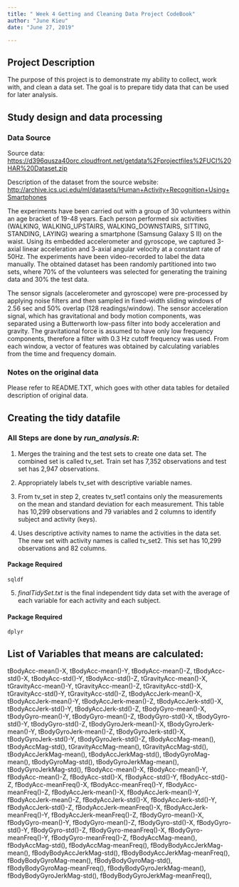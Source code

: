 ```yaml
---
title: " Week 4 Getting and Cleaning Data Project CodeBook"
author: "June Kieu"
date: "June 27, 2019"

---
```


## Project Description
The purpose of this project is to demonstrate my ability to collect, work with, and clean a data set. The goal is to prepare tidy data that can be used for later analysis. 

## Study design and data processing

### Data Source
Source data: https://d396qusza40orc.cloudfront.net/getdata%2Fprojectfiles%2FUCI%20HAR%20Dataset.zip

Description of the dataset from the source website: http://archive.ics.uci.edu/ml/datasets/Human+Activity+Recognition+Using+Smartphones

The experiments have been carried out with a group of 30 volunteers within an age bracket of 19-48 years. Each person performed six activities (WALKING, WALKING_UPSTAIRS, WALKING_DOWNSTAIRS, SITTING, STANDING, LAYING) wearing a smartphone (Samsung Galaxy S II) on the waist. Using its embedded accelerometer and gyroscope, we captured 3-axial linear acceleration and 3-axial angular velocity at a constant rate of 50Hz. The experiments have been video-recorded to label the data manually. The obtained dataset has been randomly partitioned into two sets, where 70% of the volunteers was selected for generating the training data and 30% the test data.

The sensor signals (accelerometer and gyroscope) were pre-processed by applying noise filters and then sampled in fixed-width sliding windows of 2.56 sec and 50% overlap (128 readings/window). The sensor acceleration signal, which has gravitational and body motion components, was separated using a Butterworth low-pass filter into body acceleration and gravity. The gravitational force is assumed to have only low frequency components, therefore a filter with 0.3 Hz cutoff frequency was used. From each window, a vector of features was obtained by calculating variables from the time and frequency domain.

### Notes on the original data 
Please refer to README.TXT, which goes with other data tables for detailed description of original data.

## Creating the tidy datafile

### All Steps are done by *run_analysis.R*:
1. Merges the training and the test sets to create one data set. The combined set is called tv_set. Train set has 7,352 observations and test set has 2,947 observations.   

2. Appropriately labels tv_set with descriptive variable names.

3. From tv_set in step 2, creates tv_set1 contains only the measurements on the mean and standard deviation for each measurement. This table has 10,299 observations and 79 variables and 2 columns to identify subject and activity (keys).


4. Uses descriptive activity names to name the activities in the data set. The new set with activity names is called tv_set2. This set has 10,299 observations and 82 columns. 

#### Package Required

```
sqldf
```

5. *finalTidySet.txt* is the final independent tidy data set with the average of each variable for each activity and each subject.

#### Package Required

```
dplyr
```
## List of Variables that means are calculated:
tBodyAcc-mean()-X,
tBodyAcc-mean()-Y,
tBodyAcc-mean()-Z,
tBodyAcc-std()-X,
tBodyAcc-std()-Y,
tBodyAcc-std()-Z,
tGravityAcc-mean()-X,
tGravityAcc-mean()-Y,
tGravityAcc-mean()-Z,
tGravityAcc-std()-X,
tGravityAcc-std()-Y,
tGravityAcc-std()-Z,
tBodyAccJerk-mean()-X,
tBodyAccJerk-mean()-Y,
tBodyAccJerk-mean()-Z,
tBodyAccJerk-std()-X,
tBodyAccJerk-std()-Y,
tBodyAccJerk-std()-Z,
tBodyGyro-mean()-X,
tBodyGyro-mean()-Y,
tBodyGyro-mean()-Z,
tBodyGyro-std()-X,
tBodyGyro-std()-Y,
tBodyGyro-std()-Z,
tBodyGyroJerk-mean()-X,
tBodyGyroJerk-mean()-Y,
tBodyGyroJerk-mean()-Z,
tBodyGyroJerk-std()-X,
tBodyGyroJerk-std()-Y,
tBodyGyroJerk-std()-Z,
tBodyAccMag-mean(),
tBodyAccMag-std(),
tGravityAccMag-mean(),
tGravityAccMag-std(),
tBodyAccJerkMag-mean(),
tBodyAccJerkMag-std(),
tBodyGyroMag-mean(),
tBodyGyroMag-std(),
tBodyGyroJerkMag-mean(),
tBodyGyroJerkMag-std(),
fBodyAcc-mean()-X,
fBodyAcc-mean()-Y,
fBodyAcc-mean()-Z,
fBodyAcc-std()-X,
fBodyAcc-std()-Y,
fBodyAcc-std()-Z,
fBodyAcc-meanFreq()-X,
fBodyAcc-meanFreq()-Y,
fBodyAcc-meanFreq()-Z,
fBodyAccJerk-mean()-X,
fBodyAccJerk-mean()-Y,
fBodyAccJerk-mean()-Z,
fBodyAccJerk-std()-X,
fBodyAccJerk-std()-Y,
fBodyAccJerk-std()-Z,
fBodyAccJerk-meanFreq()-X,
fBodyAccJerk-meanFreq()-Y,
fBodyAccJerk-meanFreq()-Z,
fBodyGyro-mean()-X,
fBodyGyro-mean()-Y,
fBodyGyro-mean()-Z,
fBodyGyro-std()-X,
fBodyGyro-std()-Y,
fBodyGyro-std()-Z,
fBodyGyro-meanFreq()-X,
fBodyGyro-meanFreq()-Y,
fBodyGyro-meanFreq()-Z,
fBodyAccMag-mean(),
fBodyAccMag-std(),
fBodyAccMag-meanFreq(),
fBodyBodyAccJerkMag-mean(),
fBodyBodyAccJerkMag-std(),
fBodyBodyAccJerkMag-meanFreq(),
fBodyBodyGyroMag-mean(),
fBodyBodyGyroMag-std(),
fBodyBodyGyroMag-meanFreq(),
fBodyBodyGyroJerkMag-mean(),
fBodyBodyGyroJerkMag-std(),
fBodyBodyGyroJerkMag-meanFreq(),
